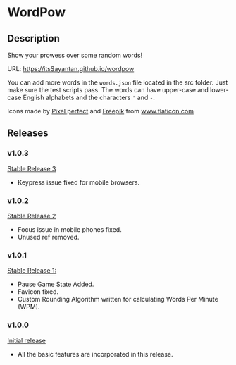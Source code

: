 # WordPow

## Description

Show your prowess over some random words!

URL: https://itsSayantan.github.io/wordpow

You can add more words in the `words.json` file located in the src folder. Just make sure the test scripts pass. The words can have upper-case and lower-case English alphabets and the characters `'` and `-`.

<div>Icons made by <a href="https://www.flaticon.com/authors/pixel-perfect" title="Pixel perfect">Pixel perfect</a> and <a href="https://www.flaticon.com/authors/freepik" title="Freepik">Freepik</a> from <a href="https://www.flaticon.com/" title="Flaticon">www.flaticon.com</a></div>

## Releases

### v1.0.3

<u>Stable Release 3</u>

- Keypress issue fixed for mobile browsers.

### v1.0.2

<u>Stable Release 2</u>

- Focus issue in mobile phones fixed.
- Unused ref removed.

### v1.0.1

<u>Stable Release 1:</u>

- Pause Game State Added.
- Favicon fixed.
- Custom Rounding Algorithm written for calculating Words Per Minute (WPM).

### v1.0.0

<u>Initial release</u>

- All the basic features are incorporated in this release.
